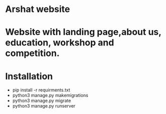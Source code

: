 # Arshat website
# Website with landing page,about us, education, workshop and competition.


# Installation 
 - pip install -r requirments.txt
 - python3 manage.py makemigrations
 - python3 manage.py migrate
 - python3 manage.py runserver
